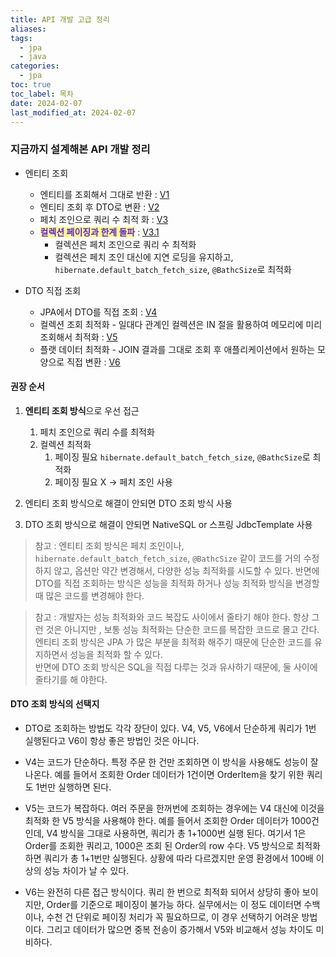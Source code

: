 ```yaml
---
title: API 개발 고급 정리
aliases: 
tags:
  - jpa
  - java
categories:
  - jpa
toc: true
toc_label: 목차
date: 2024-02-07
last_modified_at: 2024-02-07
---
```

### 지금까지 설계해본 API 개발 정리

- 엔티티 조회 
	- 엔티티를 조회해서 그대로 반환 : [V1](https://iamminseongkim.github.io/jpa/%EA%B0%84%EB%8B%A8%ED%95%9C-%EC%A3%BC%EB%AC%B8-%EC%A1%B0%ED%9A%8C-v1-%EC%97%94%ED%8B%B0%ED%8B%B0%EB%A5%BC-%EC%A7%81%EC%A0%91-%EB%85%B8%EC%B6%9C/)
	- 엔티티 조회 후 DTO로 변환 : [V2](https://iamminseongkim.github.io/jpa/%EA%B0%84%EB%8B%A8%ED%95%9C-%EC%A3%BC%EB%AC%B8-%EC%A1%B0%ED%9A%8C-v2-%EC%97%94%ED%8B%B0%ED%8B%B0%EB%A5%BC-DTO%EB%A1%9C-%EB%B3%80%ED%99%98/)
	- 페치 조인으로 쿼리 수 최적 화 : [V3](https://iamminseongkim.github.io/jpa/%EA%B0%84%EB%8B%A8%ED%95%9C-%EC%A3%BC%EB%AC%B8-%EC%A1%B0%ED%9A%8C-v3-~-v4/)
	- **<span style="background:#fff88f"><font color="#6425d0">컬렉션 페이징과 한계 돌파</font></span>** : [V3.1](https://iamminseongkim.github.io/jpa/API-%EA%B0%9C%EB%B0%9C-%EA%B3%A0%EA%B8%89-%EC%BB%AC%EB%A0%89%EC%85%98-%EC%A1%B0%ED%9A%8C-%EC%B5%9C%EC%A0%81%ED%99%94-3/)
		- 컬렉션은 페치 조인으로 쿼리 수 최적화
		- 컬렉션은 페치 조인 대신에 지연 로딩을 유지하고, `hibernate.default_batch_fetch_size`, `@BathcSize`로 최적화

- DTO 직접 조회
	- JPA에서 DTO를 직접 조회 : [V4](https://iamminseongkim.github.io/jpa/%EC%BB%AC%EB%A0%89%EC%85%98-%EC%A1%B0%ED%9A%8C-JPA%EC%97%90%EC%84%9C-DTO-%EC%A7%81%EC%A0%91-%EC%A1%B0%ED%9A%8C/)
	- 컬렉션 조회 최적화 - 일대다 관계인 컬렉션은 IN 절을 활용하여 메모리에 미리 조회해서 최적화 : [V5](https://iamminseongkim.github.io/jpa/%EC%BB%AC%EB%A0%89%EC%85%98-%EC%A1%B0%ED%9A%8C-v5-JPA%EC%97%90%EC%84%9C-DTO-%EC%A7%81%EC%A0%91-%EC%A1%B0%ED%9A%8C-%EC%BB%AC%EB%A0%89%EC%85%98-%EC%B5%9C%EC%A0%81%ED%99%94)
	- 플랫 데이터 최적화 - JOIN 결과를 그대로 조회 후 애플리케이션에서 원하는 모양으로 직접 변환 : [V6](https://iamminseongkim.github.io/jpa/%EC%BB%AC%EB%A0%89%EC%85%98-%EC%A1%B0%ED%9A%8C-v5-JPA%EC%97%90%EC%84%9C-DTO-%EC%A7%81%EC%A0%91-%EC%A1%B0%ED%9A%8C-%EC%BB%AC%EB%A0%89%EC%85%98-%EC%B5%9C%EC%A0%81%ED%99%94)

#### 권장 순서
1. **엔티티 조회 방식**으로 우선 접근
	1. 페치 조인으로 쿼리 수를 최적화
	2. 컬렉션 최적화
		1. 페이징 필요 `hibernate.default_batch_fetch_size`, `@BathcSize`로 최적화
		2. 페이징 필요 X -> 페치 조인 사용
		
2. 엔티티 조회 방식으로 해결이 안되면 DTO 조회 방식 사용
3. DTO 조회 방식으로 해결이 안되면 NativeSQL or 스프링 JdbcTemplate 사용

> 참고 : 엔티티 조회 방식은 페치 조인이나, `hibernate.default_batch_fetch_size`, `@BathcSize` 같이 코드를 거의 수정하지 않고, 옵션만 약간 변경해서, 다양한 성능 최적화를 시도할 수 있다. 반면에 DTO를 직접 조회하는 방식은 성능을 최적화 하거나 성능 최적화 방식을 변경할 때 많은 코드를 변경해야 한다.

> 참고 : 개발자는 성능 최적화와 코드 복잡도 사이에서 줄타기 해야 한다. 항상 그런 것은 아니지만 , 보통 성능 최적화는 단순한 코드를 복잡한 코드로 몰고 간다. 
> 엔티티 조회 방식은 JPA 가 많은 부분을 최적화 해주기 때문에 단순한 코드를 유지하면서 성능을 최적화 할 수 있다.  
> 반면에 DTO 조회 방식은 SQL을 직접 다루는 것과 유사하기 때문에, 둘 사이에 줄타기를 해 야한다.

#### DTO 조회 방식의 선택지
- DTO로 조회하는 방법도 각각 장단이 있다. V4, V5, V6에서 단순하게 쿼리가 1번 실행된다고 V6이 항상 좋은 방법인 것은 아니다.

- V4는 코드가 단순하다. 특정 주문 한 건만 조회하면 이 방식을 사용해도 성능이 잘나온다. 예를 들어서 조회한 Order 데이터가 1건이면 OrderItem을 찾기 위한 쿼리도 1번만 실행하면 된다.

- V5는 코드가 복잡하다. 여러 주문을 한꺼번에 조회하는 경우에는 V4 대신에 이것을 최적화 한 V5 방식을 사용해야 한다. 예를 들어서 조회한 Order 데이터가 1000건인데, V4 방식을 그대로 사용하면, 쿼리가 총 1+1000번 실행 된다. 여기서 1은 Order를 조회한 쿼리고, 1000은 조회 된 Order의 row 수다. V5 방식으로 최적화 하면 쿼리가 총 1+1번만 실행된다. 상황에 따라 다르겠지만 운영 환경에서 100배 이상의 성능 차이가 날 수 있다.

- V6는 완전히 다른 접근 방식이다. 쿼리 한 번으로 최적화 되어서 상당히 좋아 보이지만, Order를 기준으로 페이징이 불가능 하다. 실무에서는 이 정도 데이터면  수백 이나, 수천 건 단위로 페이징 처리가 꼭 필요하므로, 이 경우 선택하기 어려운 방법이다. 그리고 데이터가 많으면 중복 전송이 증가해서 V5와 비교해서 성능 차이도 미비하다.






